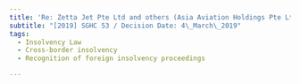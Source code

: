 ```yaml
---
title: 'Re: Zetta Jet Pte Ltd and others (Asia Aviation Holdings Pte Ltd, intervener)'
subtitle: "[2019] SGHC 53 / Decision Date: 4\_March\_2019"
tags:
  - Insolvency Law
  - Cross-border insolvency
  - Recognition of foreign insolvency proceedings

---
```

